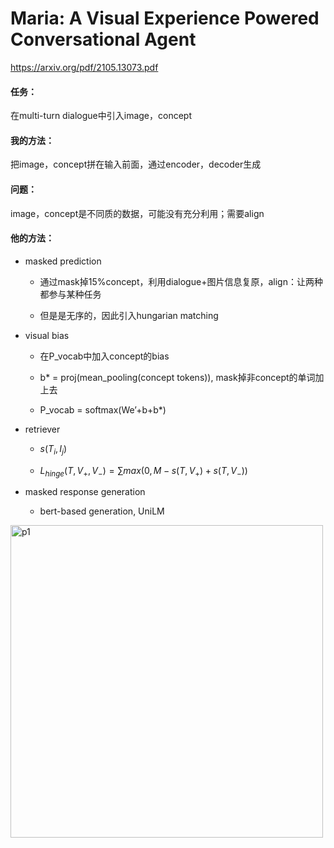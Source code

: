 # Maria: A Visual Experience Powered Conversational Agent

https://arxiv.org/pdf/2105.13073.pdf

#### 任务：

在multi-turn dialogue中引入image，concept

#### 我的方法：

把image，concept拼在输入前面，通过encoder，decoder生成

#### 问题：

image，concept是不同质的数据，可能没有充分利用；需要align

#### 他的方法：

* masked prediction

  * 通过mask掉15%concept，利用dialogue+图片信息复原，align：让两种都参与某种任务

  * 但是是无序的，因此引入hungarian matching

* visual bias

  * 在P_vocab中加入concept的bias

  * b* = proj(mean_pooling(concept tokens)), mask掉非concept的单词加上去

  * P_vocab = softmax(We’+b+b*)

* retriever

  * $s(T_i, I_j)$

  * $L_{hinge}(T,V_+,V_-) = \sum{max(0,M-s(T,V_+)+s(T,V_-))}$

* masked response generation
  * bert-based generation, UniLM

<img src="https://p.ipic.vip/7g7ckv.png" alt="p1" width="500"/>

